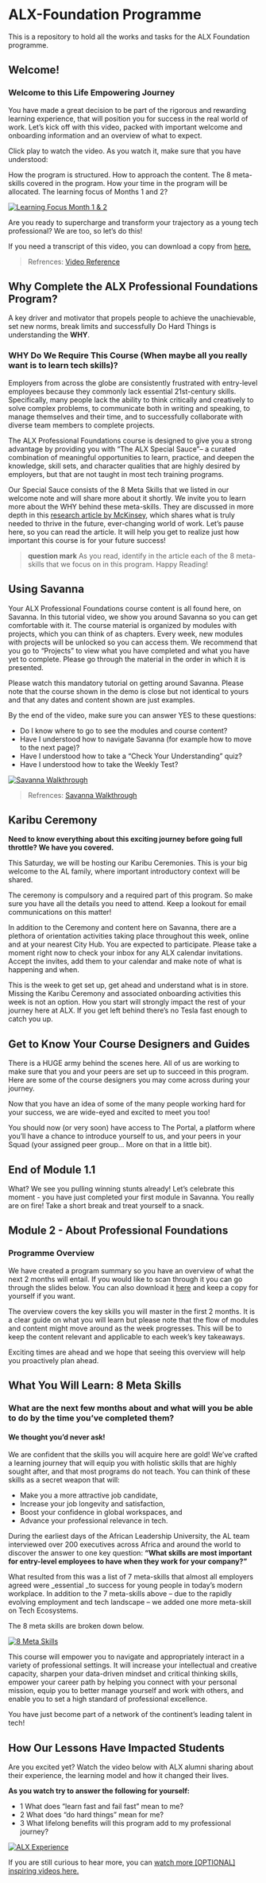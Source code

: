 # ALX-Foundation Programme

This is a repository to hold all the works and tasks for the ALX Foundation programme.

## Welcome!

### Welcome to this Life Empowering Journey

You have made a great decision to be part of the rigorous and rewarding learning experience, that will position you for success in the real world of work. Let’s kick off with this video, packed with important welcome and onboarding information and an overview of what to expect.

Click play to watch the video. As you watch it, make sure that you have understood:

How the program is structured.
How to approach the content.
The 8 meta-skills covered in the program.
How your time in the program will be allocated.
The learning focus of Months 1 and 2?

[![Learning Focus Month 1 & 2](https://drive.google.com/file/d/1QeVM7JK5HjVOpR_8QPMFQjK8kLiph3fb/view)](https://drive.google.com/file/d/1QeVM7JK5HjVOpR_8QPMFQjK8kLiph3fb/view)

Are you ready to supercharge and transform your trajectory as a young tech professional? We are too, so let’s do this!

If you need a transcript of this video, you can download a copy from <a href="https://docs.google.com/document/d/1iP2xznQdvNk8TUSWSECi6ezDX3HzF9q773pSv4QPeiQ/copy">here.</a>

>
> Refrences: <a href="https://drive.google.com/file/d/1QeVM7JK5HjVOpR_8QPMFQjK8kLiph3fb/view?usp=sharing">Video Reference</a>
>

## Why Complete the ALX Professional Foundations Program?

A key driver and motivator that propels people to achieve the unachievable, set new norms, break limits and successfully Do Hard Things is understanding the **WHY**.

### WHY Do We Require This Course (When maybe all you really want is to learn tech skills)?
Employers from across the globe are consistently frustrated with entry-level employees because they commonly lack essential 21st-century skills. Specifically, many people lack the ability to think critically and creatively to solve complex problems, to communicate both in writing and speaking, to manage themselves and their time, and to successfully collaborate with diverse team members to complete projects.

The ALX Professional Foundations course is designed to give you a strong advantage by providing you with “The ALX Special Sauce”– a curated combination of meaningful opportunities to learn, practice, and deepen the knowledge, skill sets, and character qualities that are highly desired by employers, but that are not taught in most tech training programs.

Our Special Sauce consists of the 8 Meta Skills that we listed in our welcome note and will share more about it shortly. We invite you to learn more about the WHY behind these meta-skills. They are discussed in more depth in this <a href="https://www.mckinsey.com/industries/public-sector/our-insights/defining-the-skills-citizens-will-need-in-the-future-world-of-work?cid=other-soc-lkn-mps-mck-oth-2106--&amp;sid=8452174334&amp;linkId=194255334">research article by McKinsey</a>, which shares what is truly needed to thrive in the future, ever-changing world of work. Let’s pause here, so you can read the article. It will help you get to realize just how important this course is for your future success!

>
> **question mark**
> As you read, identify in the article each of the 8 meta-skills that we focus on in this program. Happy Reading!
>

## Using Savanna

Your ALX Professional Foundations course content is all found here, on Savanna. In this tutorial video, we show you around Savanna so you can get comfortable with it. The course material is organized by modules with projects, which you can think of as chapters. Every week, new modules with projects will be unlocked so you can access them. We recommend that you go to “Projects” to view what you have completed and what you have yet to complete. Please go through the material in the order in which it is presented.

Please watch this mandatory tutorial on getting around Savanna. Please note that the course shown in the demo is close but not identical to yours and that any dates and content shown are just examples.

By the end of the video, make sure you can answer YES to these questions:

- Do I know where to go to see the modules and course content?
- Have I understood how to navigate Savanna (for example how to move to the next page)?
- Have I understood how to take a “Check Your Understanding” quiz?
- Have I understood how to take the Weekly Test?

[![Savanna Walkthrough](https://www.youtube.com/watch?v=o75c90vuVqE)](https://www.youtube.com/watch?v=o75c90vuVqE)

>
> Refrences: <a href="https://www.youtube.com/watch?v=o75c90vuVqE">Savanna Walkthrough</a>
>

## Karibu Ceremony

**Need to know everything about this exciting journey before going full throttle? We have you covered.**

This Saturday, we will be hosting our Karibu Ceremonies. This is your big welcome to the AL family, where important introductory context will be shared.

The ceremony is compulsory and a required part of this program. So make sure you have all the details you need to attend. Keep a lookout for email communications on this matter!

In addition to the Ceremony and content here on Savanna, there are a plethora of orientation activities taking place throughout this week, online and at your nearest City Hub. You are expected to participate. Please take a moment right now to check your inbox for any ALX calendar invitations. Accept the invites, add them to your calendar and make note of what is happening and when.

This is the week to get set up, get ahead and understand what is in store. Missing the Karibu Ceremony and associated onboarding activities this week is not an option. How you start will strongly impact the rest of your journey here at ALX. If you get left behind there’s no Tesla fast enough to catch you up.

## Get to Know Your Course Designers and Guides

There is a HUGE army behind the scenes here. All of us are working to make sure that you and your peers are set up to succeed in this program. Here are some of the course designers you may come across during your journey.



Now that you have an idea of some of the many people working hard for your success, we are wide-eyed and excited to meet you too!

You should now (or very soon) have access to The Portal, a platform where you’ll have a chance to introduce yourself to us, and your peers in your Squad (your assigned peer group… More on that in a little bit).

## End of Module 1.1

What? We see you pulling winning stunts already!
Let’s celebrate this moment - you have just completed your first module in Savanna.
You really are on fire!
Take a short break and treat yourself to a snack.

## Module 2 - About Professional Foundations

### Programme Overview

We have created a program summary so you have an overview of what the next 2 months will entail. If you would like to scan through it you can go through the slides below. You can also download it [here](content/foundations_program.pdf) and keep a copy for yourself if you want.

The overview covers the key skills you will master in the first 2 months. It is a clear guide on what you will learn but please note that the flow of modules and content might move around as the week progresses. This will be to keep the content relevant and applicable to each week’s key takeaways.

Exciting times are ahead and we hope that seeing this overview will help you proactively plan ahead.

## What You Will Learn: 8 Meta Skills

### What are the next few months about and what will you be able to do by the time you’ve completed them?

#### We thought you’d never ask!

We are confident that the skills you will acquire here are gold! We’ve crafted a learning journey that will equip you with holistic skills that are highly sought after, and that most programs do not teach. You can think of these skills as a secret weapon that will:

+ Make you a more attractive job candidate,
+ Increase your job longevity and satisfaction,
+ Boost your confidence in global workspaces, and
+ Advance your professional relevance in tech.

During the earliest days of the African Leadership University, the AL team interviewed over 200 executives across Africa and around the world to discover the answer to one key question: **“What skills are most important for entry-level employees to have when they work for your company?”**

What resulted from this was a list of 7 meta-skills that almost all employers agreed were _essential _to success for young people in today’s modern workplace. In addition to the 7 meta-skills above – due to the rapidly evolving employment and tech landscape – we added one more meta-skill on Tech Ecosystems.

The 8 meta skills are broken down below.

[![8 Meta Skills](content/outline.png)](content/outline.png)

This course will empower you to navigate and appropriately interact in a variety of professional settings. It will increase your intellectual and creative capacity, sharpen your data-driven mindset and critical thinking skills, empower your career path by helping you connect with your personal mission, equip you to better manage yourself and work with others, and enable you to set a high standard of professional excellence.

You have just become part of a network of the continent’s leading talent in tech!

## How Our Lessons Have Impacted Students

Are you excited yet? Watch the video below with ALX alumni sharing about their experience, the learning model and how it changed their lives.

**As you watch try to answer the following for yourself:**

+ 1 What does “learn fast and fail fast” mean to me?
+ 2 What does “do hard things” mean for me?
+ 3 What lifelong benefits will this program add to my professional journey?

[![ALX Experience](https://www.youtube.com/watch?v=BNmyYzosV-E)](https://www.youtube.com/watch?v=BNmyYzosV-E)

If you are still curious to hear more, you can <a href="https://www.youtube.com/@ALXAfrica/videos" target="_blank">watch more [OPTIONAL] inspiring videos here.</a>

